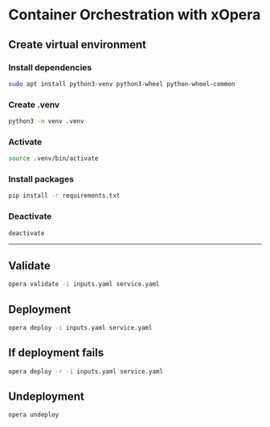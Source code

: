 # Container Orchestration with xOpera

## Create virtual environment
### Install dependencies
```bash
sudo apt install python3-venv python3-wheel python-wheel-common
```
### Create .venv
```bash
python3 -m venv .venv
```
### Activate
```bash
source .venv/bin/activate
```
### Install packages
```bash
pip install -r requirements.txt 
```

### Deactivate
```bash
deactivate
```
---
## Validate
```bash
opera validate -i inputs.yaml service.yaml
```

## Deployment
```bash
opera deploy -i inputs.yaml service.yaml
```

## If deployment fails
```bash
opera deploy -r -i inputs.yaml service.yaml
```

## Undeployment
```bash
opera undeploy
```
